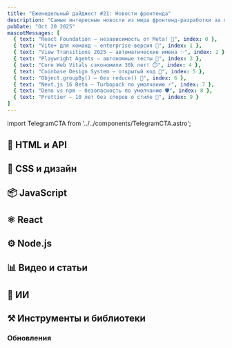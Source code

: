 ```yaml
---
title: "Еженедельный дайджест #21: Новости фронтенда"
description: "Самые интересные новости из мира фронтенд-разработки за последнюю неделю"
pubDate: "Oct 20 2025"
mascotMessages: [
  { text: "React Foundation — независимость от Meta! 🎉", index: 0 },
  { text: "Vite+ для команд — enterprise-версия 🚀", index: 1 },
  { text: "View Transitions 2025 — автоматические имена ✨", index: 2 },
  { text: "Playwright Agents — автономные тесты 🤖", index: 3 },
  { text: "Core Web Vitals сэкономили 30k лет! ⏱️", index: 4 },
  { text: "Coinbase Design System — открытый код 💎", index: 5 },
  { text: "Object.groupBy() — без reduce() 🎯", index: 6 },
  { text: "Next.js 16 Beta — Turbopack по умолчанию ⚡", index: 7 },
  { text: "Deno vs npm — безопасность по умолчанию 🛡️", index: 8 },
  { text: "Prettier — 10 лет без споров о стиле 🎨", index: 9 }
]
---
```


import TelegramCTA from '../../components/TelegramCTA.astro';

## 🧪 HTML и API

## 🎨 CSS и дизайн

<TelegramCTA/>

## 📦 JavaScript

## ⚛️ React

## ⚙️ Node.js

## 📊 Видео и статьи

## 🤖 ИИ

## ⚒️ Инструменты и библиотеки

### Обновления
